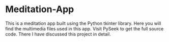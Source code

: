 # Meditation-App
This is a meditation app built using the Python tkinter library. Here you will find the multimedia files used in this app. Visit PySeek to get the full source code. There I have discussed this project in detail.
